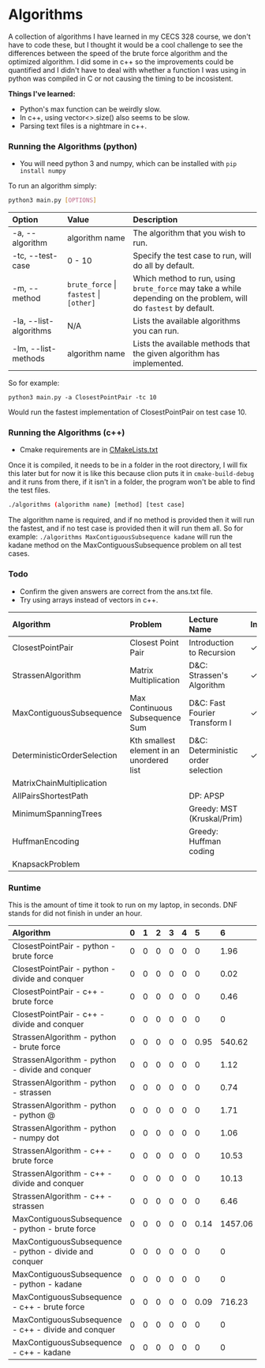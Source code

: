 # Algorithms

A collection of algorithms I have learned in my CECS 328 course, we don't have to code these, but I thought it would be a cool challenge to see the differences between the speed of the brute force algorithm and the optimized algorithm.
I did some in c++ so the improvements could be quantified and I didn't have to deal with whether a function I was using in python was compiled in C or not causing the timing to be incosistent.

**Things I've learned:**

* Python's max function can be weirdly slow.
* In c++, using vector<>.size() also seems to be slow.
* Parsing text files is a nightmare in c++.

### Running the Algorithms (python)

* You will need python 3 and numpy, which can be installed with `pip install numpy`

To run an algorithm simply:
```bash
python3 main.py [OPTIONS]
```

| Option                 | Value                                   | Description                                                                                                       |
|:-----------------------|:----------------------------------------|:------------------------------------------------------------------------------------------------------------------|
| -a, --algorithm        | algorithm name                          | The algorithm that you wish to run.                                                                               |
| -tc, --test-case       | 0 - 10                                  | Specify the test case to run, will do all by default.                                                             |
| -m, --method           | `brute_force` \| `fastest` \| `[other]` | Which method to run, using `brute_force` may take a while depending on the problem, will do `fastest` by default. |
| -la, --list-algorithms | N/A                                     | Lists the available algorithms you can run.                                                                       |
| -lm, --list-methods    | algorithm name                          | Lists the available methods that the given algorithm has implemented.                                             |

So for example:

```python3 main.py -a ClosestPointPair -tc 10```

Would run the fastest implementation of ClosestPointPair on test case 10.

### Running the Algorithms (c++)

* Cmake requirements are in [CMakeLists.txt](CMakeLists.txt)

Once it is compiled, it needs to be in a folder in the root directory, I will fix this later but for now it is like this because clion puts it in `cmake-build-debug` and it runs from there, if it isn't in a folder, the program won't be able to find the test files.

```bash
./algorithms (algorithm name) [method] [test case]
```

The algorithm name is required, and if no method is provided then it will run the fastest, and if no test case is provided then it will run them all.
So for example:
`./algorithms MaxContiguousSubsequence kadane`
will run the kadane method on the MaxContiguousSubsequence problem on all test cases.

### Todo

* Confirm the given answers are correct from the ans.txt file.
* Try using arrays instead of vectors in c++.

| Algorithm                   | Problem                                   | Lecture Name                       | Instructions | Test Cases | Example | Brute Force | Fastest | C++ |
|:----------------------------|:------------------------------------------|:-----------------------------------|:-------------|:-----------|:--------|:------------|:--------|:----|
| ClosestPointPair            | Closest Point Pair                        | Introduction to Recursion          | ✓            | ✓          | ✓       | ✓           | ✓       | ✓   |
| StrassenAlgorithm           | Matrix Multiplication                     | D&C: Strassen's Algorithm          | ✓            | ✓          | ✓       | ✓           | ✓       | ✓   |
| MaxContiguousSubsequence    | Max Continuous Subsequence Sum            | D&C: Fast Fourier Transform I      | ✓            | ✓          | ✓       | ✓           | ✓       | ✓   |
| DeterministicOrderSelection | Kth smallest element in an unordered list | D&C: Deterministic order selection | ✓            | ✓          | ✓       |             |         |     |
| MatrixChainMultiplication   |                                           |                                    |              |            |         |             |         |     |
| AllPairsShortestPath        |                                           | DP: APSP                           |              | ✓          |         |             |         |     |
| MinimumSpanningTrees        |                                           | Greedy: MST (Kruskal/Prim)         |              | ✓          | ✓       |             |         |     |
| HuffmanEncoding             |                                           | Greedy: Huffman coding             |              | ✓          | no ans  |             |         |     |
| KnapsackProblem             |                                           |                                    |              | ✓          |         |             |         |     |

### Runtime

This is the amount of time it took to run on my laptop, in seconds. DNF stands for did not finish in under an hour.

| Algorithm                                              | 0 | 1 | 2 | 3 | 4 | 5    | 6       | 7       | 8      | 9       | 10      |
|:-------------------------------------------------------|:--|:--|:--|:--|:--|:-----|:--------|:--------|:-------|:--------|:--------|
| ClosestPointPair - python - brute force                | 0 | 0 | 0 | 0 | 0 | 0    | 1.96    | 8.20    | 35.14  | DNF     | DNF     |
| ClosestPointPair - python - divide and conquer         | 0 | 0 | 0 | 0 | 0 | 0    | 0.02    | 0.03    | 0.08   | 2.64    | 5.70    |
| ClosestPointPair - c++ - brute force                   | 0 | 0 | 0 | 0 | 0 | 0    | 0.46    | 1.90    | 8.01   | DNF     | DNF     |
| ClosestPointPair - c++ - divide and conquer            | 0 | 0 | 0 | 0 | 0 | 0    | 0       | 0       | 0      | 0.88    | 1.86    |
| StrassenAlgorithm - python - brute force               | 0 | 0 | 0 | 0 | 0 | 0.95 | 540.62  | 4211.46 | DNF    | DNF     | DNF     |
| StrassenAlgorithm - python - divide and conquer        | 0 | 0 | 0 | 0 | 0 | 0    | 1.12    | 8.12    | 8.83   | 60.91   | 62.15   | 
| StrassenAlgorithm - python - strassen                  | 0 | 0 | 0 | 0 | 0 | 0    | 0.74    | 3.45    | 3.96   | 20.27   | 21.42   |
| StrassenAlgorithm - python - python @                  | 0 | 0 | 0 | 0 | 0 | 0    | 1.71    | 5.44    | 16.72  | 54.20   | 124.40  |
| StrassenAlgorithm - python - numpy dot                 | 0 | 0 | 0 | 0 | 0 | 0    | 1.06    | 3.18    | 17.32  | 54.21   | 119.80  |
| StrassenAlgorithm - c++ - brute force                  | 0 | 0 | 0 | 0 | 0 | 0    | 10.53   | 99.27   | 100.13 | 1036.20 | 1018.39 |
| StrassenAlgorithm - c++ - divide and conquer           | 0 | 0 | 0 | 0 | 0 | 0    | 10.13   | 80.91   | 83.00  | 664.17  | 667.40  |
| StrassenAlgorithm - c++ - strassen                     | 0 | 0 | 0 | 0 | 0 | 0    | 6.46    | 44.76   | 45.48  | 330.79  | 335.02  |
| MaxContiguousSubsequence - python - brute force        | 0 | 0 | 0 | 0 | 0 | 0.14 | 1457.06 | DNF     | DNF    | DNF     | DNF     |
| MaxContiguousSubsequence - python - divide and conquer | 0 | 0 | 0 | 0 | 0 | 0    | 0       | 0.09    | 0.39   | 2.05    | 4.26    |
| MaxContiguousSubsequence - python - kadane             | 0 | 0 | 0 | 0 | 0 | 0    | 0       | 0       | 0.06   | 0.30    | 0.63    |
| MaxContiguousSubsequence - c++ - brute force           | 0 | 0 | 0 | 0 | 0 | 0.09 | 716.23  | DNF     | DNF    | DNF     | DNF     |
| MaxContiguousSubsequence - c++ - divide and conquer    | 0 | 0 | 0 | 0 | 0 | 0    | 0       | 0.06    | 0.23   | 1.21    | 2.50    |
| MaxContiguousSubsequence - c++ - kadane                | 0 | 0 | 0 | 0 | 0 | 0    | 0       | 0       | 0      | 0.07    | 0.14    |
